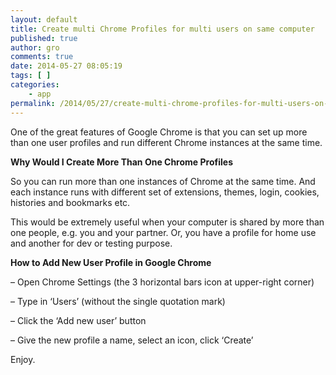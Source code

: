```yaml
---
layout: default
title: Create multi Chrome Profiles for multi users on same computer
published: true
author: gro
comments: true
date: 2014-05-27 08:05:19
tags: [ ]
categories:
    - app
permalink: /2014/05/27/create-multi-chrome-profiles-for-multi-users-on-same-computer.html
---
```

One of the great features of Google Chrome is that you can set up more than one user profiles and run different Chrome instances at the same time.

**Why Would I Create More Than One Chrome Profiles**

So you can run more than one instances of Chrome at the same time. And each instance runs with different set of extensions, themes, login, cookies, histories and bookmarks etc.

This would be extremely useful when your computer is shared by more than one people, e.g. you and your partner. Or, you have a profile for home use and another for dev or testing purpose.

**How to Add New User Profile in Google Chrome**

&#8211; Open Chrome Settings (the 3 horizontal bars icon at upper-right corner)

&#8211; Type in &#8216;Users&#8217; (without the single quotation mark)

&#8211; Click the &#8216;Add new user&#8217; button

&#8211; Give the new profile a name, select an icon, click &#8216;Create&#8217;

Enjoy.

